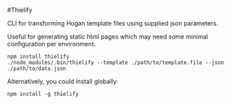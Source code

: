 #Thielify

CLI for transforming Hogan template files using supplied json parameters.

Useful for generating static html pages which may need some minimal configuration per environment.

```
npm install thielify
./node_modules/.bin/thielify --template ./path/to/template.file --json ./path/to/data.json
```

Alternatively, you could install globally:

```
npm install -g thielify
```